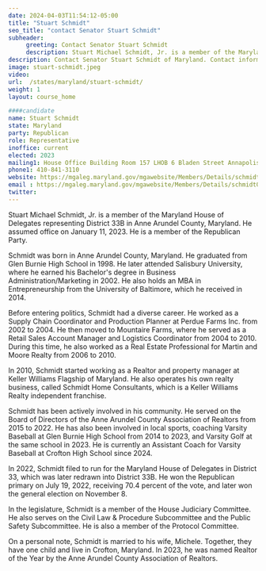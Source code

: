 ```yaml
---
date: 2024-04-03T11:54:12-05:00
title: "Stuart Schmidt"
seo_title: "contact Senator Stuart Schmidt"
subheader:
     greeting: Contact Senator Stuart Schmidt
     description: Stuart Michael Schmidt, Jr. is a member of the Maryland House of Delegates representing District 33B in Anne Arundel County, Maryland. He assumed office on January 11, 2023. He is a member of the Republican Party.
description: Contact Senator Stuart Schmidt of Maryland. Contact information for Stuart Schmidt includes email address, phone number, and mailing address.
image: stuart-schmidt.jpeg
video:
url:  /states/maryland/stuart-schmidt/
weight: 1
layout: course_home

####candidate
name: Stuart Schmidt
state: Maryland
party: Republican
role: Representative
inoffice: current
elected: 2023
mailing1: House Office Building Room 157 LHOB 6 Bladen Street Annapolis, MD 21401
phone1: 410-841-3110
website: https://mgaleg.maryland.gov/mgawebsite/Members/Details/schmidt01/
email : https://mgaleg.maryland.gov/mgawebsite/Members/Details/schmidt01/
twitter:
---
```


Stuart Michael Schmidt, Jr. is a member of the Maryland House of Delegates representing District 33B in Anne Arundel County, Maryland. He assumed office on January 11, 2023. He is a member of the Republican Party.

Schmidt was born in Anne Arundel County, Maryland. He graduated from Glen Burnie High School in 1998. He later attended Salisbury University, where he earned his Bachelor's degree in Business Administration/Marketing in 2002. He also holds an MBA in Entrepreneurship from the University of Baltimore, which he received in 2014.

Before entering politics, Schmidt had a diverse career. He worked as a Supply Chain Coordinator and Production Planner at Perdue Farms Inc. from 2002 to 2004. He then moved to Mountaire Farms, where he served as a Retail Sales Account Manager and Logistics Coordinator from 2004 to 2010. During this time, he also worked as a Real Estate Professional for Martin and Moore Realty from 2006 to 2010.

In 2010, Schmidt started working as a Realtor and property manager at Keller Williams Flagship of Maryland. He also operates his own realty business, called Schmidt Home Consultants, which is a Keller Williams Realty independent franchise.

Schmidt has been actively involved in his community. He served on the Board of Directors of the Anne Arundel County Association of Realtors from 2015 to 2022. He has also been involved in local sports, coaching Varsity Baseball at Glen Burnie High School from 2014 to 2023, and Varsity Golf at the same school in 2023. He is currently an Assistant Coach for Varsity Baseball at Crofton High School since 2024.

In 2022, Schmidt filed to run for the Maryland House of Delegates in District 33, which was later redrawn into District 33B. He won the Republican primary on July 19, 2022, receiving 70.4 percent of the vote, and later won the general election on November 8.

In the legislature, Schmidt is a member of the House Judiciary Committee. He also serves on the Civil Law & Procedure Subcommittee and the Public Safety Subcommittee. He is also a member of the Protocol Committee.

On a personal note, Schmidt is married to his wife, Michele. Together, they have one child and live in Crofton, Maryland. In 2023, he was named Realtor of the Year by the Anne Arundel County Association of Realtors.
